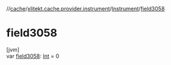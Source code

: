 //[cache](../../../index.md)/[xlitekt.cache.provider.instrument](../index.md)/[Instrument](index.md)/[field3058](field3058.md)

# field3058

[jvm]\
var [field3058](field3058.md): [Int](https://kotlinlang.org/api/latest/jvm/stdlib/kotlin/-int/index.html) = 0
